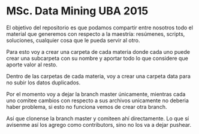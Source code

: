 # MSc. Data Mining UBA 2015

El objetivo del repositorio es que podamos compartir entre nosotros todo el material que generemos con respecto a la maestría: resúmenes, scripts, soluciones, cualquier cosa que le pueda servir al otro.

Para esto voy a crear una carpeta de cada materia donde cada uno puede crear una subcarpeta con su nombre y aportar todo lo que considere que aporte valor al resto.

Dentro de las carpetas de cada materia, voy a crear una carpeta data para no subir los datos duplicados.

Por el momento voy a dejar la branch master únicamente, mientras cada uno comitee cambios con respecto a sus archivos unicamente no deberia haber problema, si esto no funciona vemos de crear otra branch.

Así que clonense la branch master y comiteen ahí directamente. Lo que sí avisenme así los agrego como contributors, sino no los va a dejar pushear.




